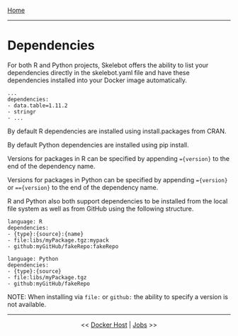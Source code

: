 [Home](index.md)

---

# Dependencies

For both R and Python projects, Skelebot offers the ability to list your dependencies directly in the skelebot.yaml file and have these dependencies installed into your Docker image automatically.

```
...
dependencies:
- data.table=1.11.2
- stringr
- ...
```

By default R dependencies are installed using install.packages from CRAN.

By default Python dependencies are installed using pip install.

Versions for packages in R can be specified by appending `={version}` to the end of the dependency name.

Versions for packages in Python can be specified by appending `={version}` or `=={version}` to the end of the dependency name.

R and Python also both support dependencies to be installed from the local file system as well as from GitHub using the following structure.

```
language: R 
dependencies:
- {type}:{source}:{name}
- file:libs/myPackage.tgz:mypack
- github:myGitHub/fakeRepo:fakeRepo
```

```
language: Python
dependencies:
- {type}:{source}
- file:libs/myPackage.tgz
- github:myGitHub/fakeRepo
```

NOTE: When installing via `file:` or `github:` the ability to specify a version is not available.

---

<center><< <a href="docker-host.html">Docker Host</a>  |  <a href="jobs.html">Jobs</a> >></center>
